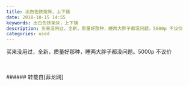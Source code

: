 ```yaml
---
title: 出白色铁架床，上下铺
date: 2018-10-15 14:55
keywords: 出白色铁架床，上下铺
description: 买来没用过，全新，质量好那种，睡两大胖子都没问题。5000p 不议价
categories: used
---
```

<td class="t_f" id="postmessage_2033379">

买来没用过，全新，质量好那种，睡两大胖子都没问题。5000p 不议价<br/>
<br/>
<img alt="" border="0" class="zoom" data-cf-modified-6e2e39c2b3921759a3be7a5a-="" file="http://www.flw.ph/data/appbyme/upload/image/201810/15/neifzzrkd0yt.jpg" id="aimg_jtjFP" lazyloadthumb="1" onclick="" onmouseover="" src="http://www.flw.ph/data/appbyme/upload/image/201810/15/neifzzrkd0yt.jpg"/><br/>
<br/>
</td>
###### 转载自[菲龙网]